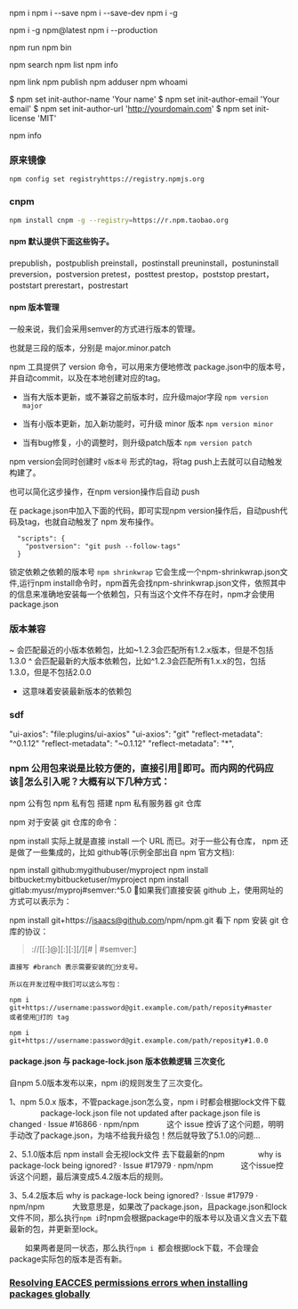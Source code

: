 npm i
npm i --save
npm i --save-dev
npm i -g

npm i -g npm@latest
npm i --production

npm run
npm bin

npm search
npm list
npm info

npm link
npm publish
npm adduser
npm whoami



$ npm set init-author-name 'Your name'
$ npm set init-author-email 'Your email'
$ npm set init-author-url 'http://yourdomain.com'
$ npm set init-license 'MIT'

npm info

### 原来镜像
```
npm config set registryhttps://registry.npmjs.org
```

### cnpm
```bash
npm install cnpm -g --registry=https://r.npm.taobao.org
```

#### npm 默认提供下面这些钩子。

prepublish，postpublish
preinstall，postinstall
preuninstall，postuninstall
preversion，postversion
pretest，posttest
prestop，poststop
prestart，poststart
prerestart，postrestart

#### npm 版本管理

一般来说，我们会采用semver的方式进行版本的管理。

也就是三段的版本，分别是 major.minor.patch

npm 工具提供了 version 命令，可以用来方便地修改 package.json中的版本号，并自动commit，以及在本地创建对应的tag。

- 当有大版本更新，或不兼容之前版本时，应升级major字段 `npm version major`

- 当有小版本更新，加入新功能时，可升级 minor 版本 `npm version minor`

- 当有bug修复，小的调整时，则升级patch版本 `npm version patch`

npm version会同时创建时 `v版本号` 形式的tag，将tag push上去就可以自动触发构建了。

也可以简化这步操作，在npm version操作后自动 push

在 package.json中加入下面的代码，即可实现npm version操作后，自动push代码及tag，也就自动触发了 npm 发布操作。

```
  "scripts": {
    "postversion": "git push --follow-tags"
  }
```

锁定依赖之依赖的版本号 `npm shrinkwrap` 它会生成一个npm-shrinkwrap.json文件,运行npm install命令时，npm首先会找npm-shrinkwrap.json文件，依照其中的信息来准确地安装每一个依赖包，只有当这个文件不存在时，npm才会使用package.json

### 版本兼容
~ 会匹配最近的小版本依赖包，比如~1.2.3会匹配所有1.2.x版本，但是不包括1.3.0
^ 会匹配最新的大版本依赖包，比如^1.2.3会匹配所有1.x.x的包，包括1.3.0，但是不包括2.0.0
* 这意味着安装最新版本的依赖包


### sdf
"ui-axios": "file:plugins/ui-axios"
"ui-axios": "git"
"reflect-metadata": "^0.1.12"
"reflect-metadata": "~0.1.12"
"reflect-metadata": "*", 

### npm 公用包来说是比较方便的，直接引用即可。而内网的代码应该怎么引入呢？大概有以下几种方式：

npm 公有包
npm 私有包
搭建 npm 私有服务器
git 仓库

npm 对于安装 git 仓库的命令：

npm install <git remote url>
实际上就是直接 install 一个 URL 而已。对于一些公有仓库， npm 还是做了一些集成的，比如 github等(示例全部出自 npm 官方文档):

npm install github:mygithubuser/myproject
npm install bitbucket:mybitbucketuser/myproject
npm install gitlab:myusr/myproj#semver:^5.0
如果我们直接安装 github 上，使用网址的方式可以表示为：

npm install git+https://isaacs@github.com/npm/npm.git
看下 npm 安装 git 仓库的协议：

> <protocol>://[<user>[:<password>]@]<hostname>[:<port>][:][/]<path>[#<commit-ish> | #semver:<semver>]

```
直接写 #branch 表示需要安装的分支号。

所以在开发过程中我们可以这么写包：

npm i git+https://username:password@git.example.com/path/reposity#master
或者使用打的 tag

npm i git+https://username:password@git.example.com/path/reposity#1.0.0
```

#### package.json 与 package-lock.json 版本依赖逻辑 三次变化

自npm 5.0版本发布以来，npm i的规则发生了三次变化。

1、npm 5.0.x 版本，不管package.json怎么变，npm i 时都会根据lock文件下载
　　　　package-lock.json file not updated after package.json file is changed · Issue #16866 · npm/npm
　　　 这个 issue 控诉了这个问题，明明手动改了package.json，为啥不给我升级包！然后就导致了5.1.0的问题...

2、5.1.0版本后 npm install 会无视lock文件 去下载最新的npm
　　　　why is package-lock being ignored? · Issue #17979 · npm/npm
　　　 这个issue控诉这个问题，最后演变成5.4.2版本后的规则。

3、5.4.2版本后 why is package-lock being ignored? · Issue #17979 · npm/npm
　　　 大致意思是，如果改了package.json，且package.json和lock文件不同，那么执行`npm i`时npm会根据package中的版本号以及语义含义去下载最新的包，并更新至lock。

　　如果两者是同一状态，那么执行`npm i `都会根据lock下载，不会理会package实际包的版本是否有新。



### [Resolving EACCES permissions errors when installing packages globally](https://docs.npmjs.com/resolving-eacces-permissions-errors-when-installing-packages-globally)

